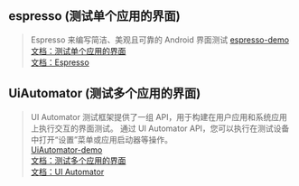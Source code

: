 ## espresso (测试单个应用的界面)
>Espresso 来编写简洁、美观且可靠的 Android 界面测试
[espresso-demo](https://github.com/android/testing-samples/tree/master/ui/espresso/BasicSample)  
[文档：测试单个应用的界面](https://developer.android.com/training/testing/ui-testing/espresso-testing)  
[文档：Espresso](https://developer.android.com/training/testing/espresso)  

## UiAutomator (测试多个应用的界面)
>UI Automator 测试框架提供了一组 API，用于构建在用户应用和系统应用上执行交互的界面测试。
>通过 UI Automator API，您可以执行在测试设备中打开“设置”菜单或应用启动器等操作。  
[UiAutomator-demo](https://github.com/android/testing-samples/blob/master/ui/uiautomator/BasicSample)  
[文档：测试多个应用的界面](https://developer.android.com/training/testing/ui-testing/uiautomator-testing)  
[文档：UI Automator](https://developer.android.com/training/testing/ui-automator)  